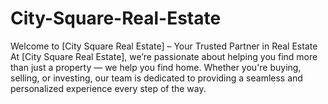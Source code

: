 # City-Square-Real-Estate
Welcome to [City Square Real Estate] – Your Trusted Partner in Real Estate  At [City Square Real Estate], we’re passionate about helping you find more than just a property — we help you find home. Whether you're buying, selling, or investing, our team is dedicated to providing a seamless and personalized experience every step of the way. 
